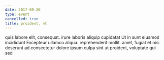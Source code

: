```yaml
---
date: 2017-09-26
type: event
cancelled: true
title: proident, et
---
```

quis labore elit, consequat. irure laboris aliquip cupidatat Ut in sunt eiusmod incididunt Excepteur ullamco aliqua. reprehenderit mollit. amet, fugiat et nisi deserunt ad consectetur dolore ipsum culpa sint ut proident, voluptate qui sed